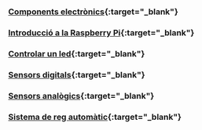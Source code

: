 ### [Components electrònics](electronica/electronica.md){:target="_blank"}

### [Introducció a la Raspberry Pi](raspberry_pi.md){:target="_blank"}

### [Controlar un led](led/led.md){:target="_blank"}

### [Sensors digitals](sensors/sensor_digital.md){:target="_blank"}

### [Sensors analògics](sensors/sensor_analog.md){:target="_blank"}

### [Sistema de reg automàtic](reg/reg.md){:target="_blank"}
